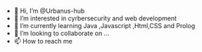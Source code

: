 - 👋 Hi, I’m @Urbanus-hub
- 👀 I’m interested in cyrbersecurity and web development
- 🌱 I’m currently learning  Java ,Javascript ,Html,CSS and Prolog
- 💞️ I’m looking to collaborate on ...
- 📫 How to reach me 

<!---
Urbanus-hub/Urbanus-hub is a ✨ special ✨ repository because its `README.md` (this file) appears on your GitHub profile.
You can click the Preview link to take a look at your changes.
--->
